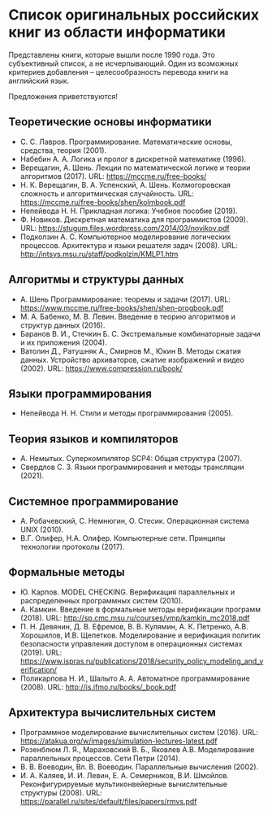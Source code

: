 # Список оригинальных российских книг из области информатики

Представлены книги, которые вышли после 1990 года. Это субъективный список, а не исчерпывающий. Один из возможных критериев добавления – целесообразность перевода книги на английский язык.

Предложения приветствуются!

## Теоретические основы информатики

* С. С. Лавров. Программирование. Математические основы, средства, теория (2001).
* Набебин А. А. Логика и пролог в дискретной математике (1996).
* Верещагин, А. Шень. Лекции по математической логике и теории алгоритмов (2017). URL: https://mccme.ru/free-books/
* Н. К. Верещагин, В. А. Успенский, А. Шень. Колмогоровская сложность и алгоритмическая случайность. URL: https://mccme.ru/free-books/shen/kolmbook.pdf
* Непейвода Н. Н. Прикладная логика: Учебное пособие (2019).
* Ф. Новиков. Дискретная математика для программистов (2009). URL: https://stugum.files.wordpress.com/2014/03/novikov.pdf
* Подколзин А. С. Компьютерное моделирование логических процессов. Архитектура и языки решателя задач (2008). URL: http://intsys.msu.ru/staff/podkolzin/KMLP1.htm

## Алгоритмы и структуры данных

* А. Шень Программирование: теоремы и задачи (2017). URL: https://www.mccme.ru/free-books/shen/shen-progbook.pdf
* М. А. Бабенко, М. В. Левин. Введение в теорию алгоритмов и структур данных (2016).
* Баранов В. И., Стечкин Б. С. Экстремальные комбинаторные задачи и их приложения (2004).
* Ватолин Д., Ратушняк А., Смирнов М., Юкин В. Методы сжатия данных. Устройство архиваторов, сжатие изображений и видео (2002). URL: https://www.compression.ru/book/

## Языки программирования

* Непейвода Н. Н. Стили и методы программирования (2005).

## Теория языков и компиляторов

* А. Немытых. Суперкомпилятор SCP4: Общая структура (2007).
* Свердлов С. З. Языки программирования и методы трансляции (2021).

## Системное программирование

* А. Робачевский, С. Немнюгин, О. Стесик. Операционная система UNIX (2010).
* В.Г. Олифер, Н.А. Олифер. Компьютерные сети. Принципы технологии протоколы (2017).

## Формальные методы

* Ю. Карпов. MODEL CHECKING. Верификация параллельных и распределенных программных систем (2010).
* А. Камкин. Введение в формальные методы верификации программ (2018). URL: http://sp.cmc.msu.ru/courses/vmp/kamkin_mc2018.pdf
* П. Н. Девянин, Д. В. Ефремов, В. В. Кулямин, А. К. Петренко, А.В. Хорошилов, И.В. Щепетков. Моделирование и верификация политик безопасности управления доступом в операционных системах (2019). URL: https://www.ispras.ru/publications/2018/security_policy_modeling_and_verification/
* Поликарпова Н. И., Шалыто А. А. Автоматное программирование (2008). URL: http://is.ifmo.ru/books/_book.pdf

## Архитектура вычислительных систем

* Программное моделирование вычислительных систем (2016). URL: https://atakua.org/w/images/simulation-lectures-latest.pdf
* Розенблюм Л. Я., Мараховский В. Б., Яковлев А.В. Моделирование параллельных процессов. Сети Петри (2014).
* В. В. Воеводин, Вл. В. Воеводин. Параллельные вычисления (2002).
* И. А. Каляев, И. И. Левин, Е. А. Семерников, В.И. Шмойлов. Реконфигурируемые мультиконвейерные вычислительные структуры (2008). URL: https://parallel.ru/sites/default/files/papers/rmvs.pdf
 